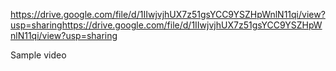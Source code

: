 https://drive.google.com/file/d/1IIwjvjhUX7z51gsYCC9YSZHpWnlN11qi/view?usp=sharinghttps://drive.google.com/file/d/1IIwjvjhUX7z51gsYCC9YSZHpWnlN11qi/view?usp=sharing



Sample video
